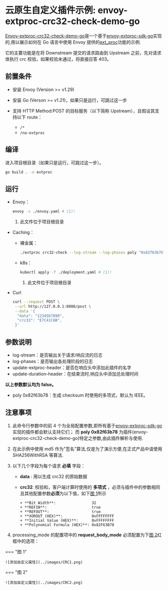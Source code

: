 # 云原生自定义插件示例: envoy-extproc-crc32-check-demo-go

[Envoy-extproc-crc32-check-demo-go](https://github.com/projectsesame/envoy-extproc-crc32-check-demo-go)是一个基于[envoy-extproc-sdk-go](https://github.com/wrossmorrow/envoy-extproc-sdk-go)实现的,用以展示如何在 Go 语言中使用 Envoy 提供的[ext_proc](https://www.envoyproxy.io/docs/envoy/latest/configuration/http/http_filters/ext_proc_filter)功能的示例.

它的主要功能是在将 Downstream 提交的请求路由到 Upstream 之前，先对请求体执行 crc 校验，如果校验未通过，将直接应答 403。

## 前置条件

- 安装 Envoy (Version >= v1.29)
- 安装 Go (Verson >= v1.21)，如果只是运行，可跳过这一步
- 支持 HTTP Method:POST 的目标服务（以下简称 Upstream），且假设其支持以下 route：

    - `/*`
    - `/no-extproc`

## 编译

进入项目根目录（如果只是运行，可跳过这一步）。

```bash
go build . -o extproc
```

## 运行

- Envoy：

    ```bash
    envoy -c ./envoy.yaml # (1)!
    ```

    1. 此文件位于项目根目录

- Caching：

    - 裸金属：

        ```bash
        ./extproc crc32-check --log-stream --log-phases poly "0x82f63b78"
        ```

    - k8s：

        ```bash
        kubectl apply -f ./deployment.yaml # (1)!
        ```

        1. 此文件位于项目根目录

- Curl

    ```bash
    curl --request POST \
     --url http://127.0.0.1:8080/post \
     --data '{
      "data": "1234567890",
      "crc32": "E7C41C6B",
     }'
    ```

## 参数说明

- log-stream：是否输出关于请求/响应流的日志
- log-phases：是否输出各处理阶段的日志
- update-extproc-header：是否在响应头中添加此插件的名字
- update-duration-header：在结束流时,响应头中添加总处理时间

**以上参数默认均为 false。**

- poly 0x82f63b78：生成 checksum 时使用的多项式，默认为 IEEE。

## 注意事项

1.  此命令行参数中的前 4 个为全局配置参数,即所有基于[envoy-extproc-sdk-go](https://github.com/wrossmorrow/envoy-extproc-sdk-go)实现的插件都会默认支持它们；
    而 **poly 0x82f63b78** 为插件(envoy-extproc-crc32-check-demo-go)特定之参数,由此插件解析与使用.

1.  在此示例中使用 md5 作为"签名"算法,仅是为了演示方便,在正式产品中请使用 SHA256WithRSA 等算法.

1.  以下几个字段为每个请求 **必填** 字段：

    - **data** : 用以生成 crc32 的原始数据
    - **crc32**: 校验和，客户端计算时使用的 **多项式** ，必须与插件中的参数相同且其他配置参数**必须**为以下值，如下[图 1](#__tabbed_1_1)所示

        ```output
        + **Bit Width**:                32
        + **REFIN**:                    true
        + **REFOUT**:                   true
        + **XOROUT (HEX)**:             0xFFFFFFFF
        + **Initial Value (HEX)**:      0xFFFFFFFF
        + **Polynomial Formula (HEX)**: 0x82F63B78
        ```

1.  processing_mode 的配置项中的 **request_body_mode** 必须配置为下[图 2](#__tabbed_1_2)红框中的选项：

=== "图 1"

    ![添加自定义属性](../images/CRC1.png)

=== "图 2"

    ![添加自定义属性](../images/CRC2.png)

